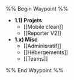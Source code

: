 %% Begin Waypoint %%
- **1.1) Projets**
	- [[Mobile clean]]
	- [[Reporter V2]]
- **1.x) Misc**
	- [[Adminisratif]]
	- [[Hébergements]]
	- [[Teams]]

%% End Waypoint %%
